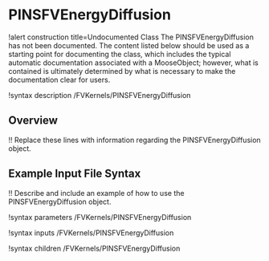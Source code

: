 # PINSFVEnergyDiffusion

!alert construction title=Undocumented Class
The PINSFVEnergyDiffusion has not been documented. The content listed below should be used as a starting point for
documenting the class, which includes the typical automatic documentation associated with a
MooseObject; however, what is contained is ultimately determined by what is necessary to make the
documentation clear for users.

!syntax description /FVKernels/PINSFVEnergyDiffusion

## Overview

!! Replace these lines with information regarding the PINSFVEnergyDiffusion object.

## Example Input File Syntax

!! Describe and include an example of how to use the PINSFVEnergyDiffusion object.

!syntax parameters /FVKernels/PINSFVEnergyDiffusion

!syntax inputs /FVKernels/PINSFVEnergyDiffusion

!syntax children /FVKernels/PINSFVEnergyDiffusion
